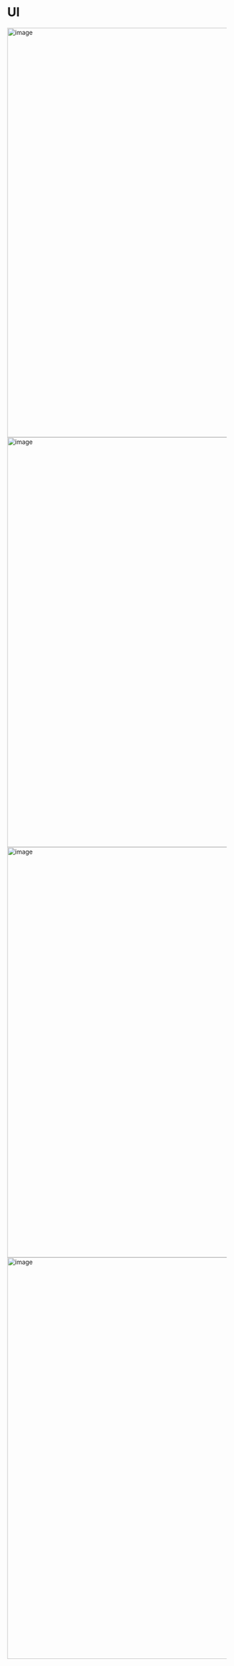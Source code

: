 # UI

<img width="937" alt="image" src="https://github.com/user-attachments/assets/af56648f-90d9-429c-96dd-4495a89201cf">
<img width="938" alt="image" src="https://github.com/user-attachments/assets/825e3ba7-ab4e-41ac-b8fd-d92fd1633210">
<img width="939" alt="image" src="https://github.com/user-attachments/assets/7ee715f2-9177-492e-ac4a-defcecbb6265">
<img width="919" alt="image" src="https://github.com/user-attachments/assets/ac6528ad-7ddc-4926-9cb4-a364fc95d045">
